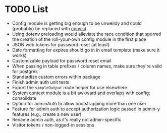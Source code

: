 # TODO List

- Config module is getting big enough to be unweildy and could (probably) be replaced with [convict](https://www.npmjs.com/package/convict)
- Using dotenv preloading would alleviate the race condition that spurred the creation of the roll-your-own config module in the first place
- JSON web tokens for password reset (at least)
- Date formatting for expires should go in in email template (make sure it works)
- Customizable payload for password reset email
- When passing in table prefixes / column names, make sure they're valid for postgres
- Standardize custom errors within package
- Finish admin auth unit tests
- Export the `simpleOutput` route helper for use elsewhere
- System context module is a bit awkward and overlaps with config; consolidate
- Option for adminAuth to allow bootstrapping more than one user
- Feature for admin auth to accept authorization logic passed in admin-y features (e.g., create a new user)
- Rename admin auth, as it's really not admin-specific
- Visitor tokens / non-logged-in sessions
